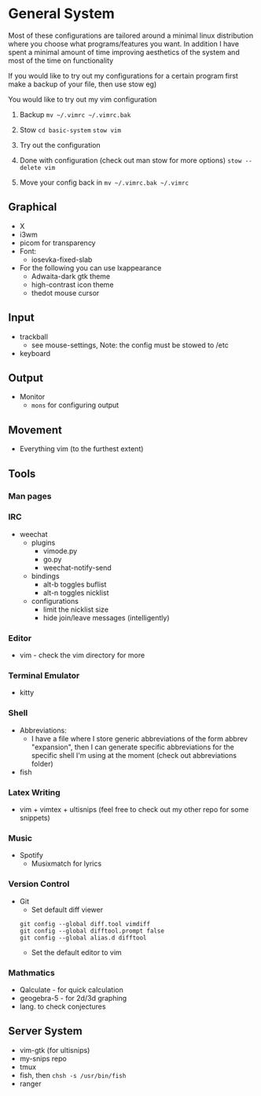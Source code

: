 # General System 
Most of these configurations are tailored around a minimal linux distribution where you choose what programs/features you want. 
In addition I have spent a minimal amount of time improving aesthetics of the system and most of the time on functionality

If you would like to try out my configurations for a certain program first make a backup of your file, then use stow eg)

You would like to try out my vim configuration
1. Backup
  `mv ~/.vimrc ~/.vimrc.bak`

2. Stow
  `cd basic-system`
  `stow vim`

3. Try out the configuration

4. Done with configuration (check out man stow for more options)
  `stow --delete vim`
  
5. Move your config back in 
  `mv ~/.vimrc.bak ~/.vimrc`

## Graphical
* X
* i3wm
* picom for transparency
* Font:
  * iosevka-fixed-slab
* For the following you can use lxappearance
  * Adwaita-dark gtk theme
  * high-contrast icon theme
  * thedot mouse cursor

## Input
* trackball 
  * see mouse-settings, Note: the config must be stowed to /etc
* keyboard

## Output
* Monitor
  * `mons` for configuring output

## Movement
* Everything vim (to the furthest extent)

## Tools
### Man pages
### IRC
* weechat 
  * plugins
    * vimode.py
    * go.py
    * weechat-notify-send
  * bindings
    * alt-b toggles buflist
    * alt-n toggles nicklist
  * configurations
    * limit the nicklist size
    * hide join/leave messages (intelligently)
### Editor
* vim - check the vim directory for more
### Terminal Emulator
* kitty
### Shell
* Abbreviations: 
  * I have a file where I store generic abbreviations of the form abbrev "expansion", then I can generate specific abbreviations for the specific shell I'm using at the moment (check out abbreviations folder)
* fish
### Latex Writing
* vim + vimtex + ultisnips (feel free to check out my other repo for some snippets)
### Music
* Spotify
  * Musixmatch for lyrics
### Version Control
* Git
  * Set default diff viewer
  ```
  git config --global diff.tool vimdiff
  git config --global difftool.prompt false
  git config --global alias.d difftool
  ```
  * Set the default editor to vim
### Mathmatics
* Qalculate - for quick calculation
* geogebra-5 - for 2d/3d graphing
* lang. to check conjectures


## Server System
* vim-gtk (for ultisnips)
* my-snips repo
* tmux
* fish, then `chsh -s /usr/bin/fish`
* ranger
